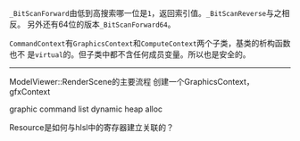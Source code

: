 `_BitScanForward`由低到高搜索哪一位是`1`，返回索引值。`_BitScanReverse`与之相反。
另外还有64位的版本`_BitScanForward64`。

`CommandContext`有`GraphicsContext`和`ComputeContext`两个子类，基类的析构函数也不
是`virtual`的。但子类中都不含任何成员变量。所以也是安全的。

---

ModelViewer::RenderScene的主要流程
创建一个GraphicsContext，gfxContext

graphic command list
dynamic heap alloc

Resource是如何与hlsl中的寄存器建立关联的？

